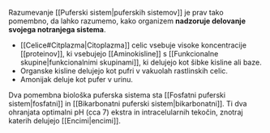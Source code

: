 Razumevanje [[Puferski sistem|puferskih sistemov]] je prav tako pomembno, da lahko razumemo, kako organizem **nadzoruje delovanje svojega notranjega sistema**. 

- [[Celice#Citplazma|Citoplazma]] celic vsebuje visoke koncentracije [[proteinov]], ki vsebujejo [[Aminokisline]] s [[Funkcionalne skupine|funkcionalnimi skupinami]], ki delujejo kot šibke kisline ali baze.
- Organske kisline delujejo kot pufri v vakuolah rastlinskih celic.
- Amonijak deluje kot pufer v urinu.

Dva pomembna biološka puferska sistema sta [[Fosfatni puferski sistem|fosfatni]] in [[Bikarbonatni puferski sistem|bikarbonatni]]. Ti dva ohranjata optimalni pH (cca 7) ekstra in intracelularnih tekočin, znotraj katerih delujejo [[Encimi|encimi]].

